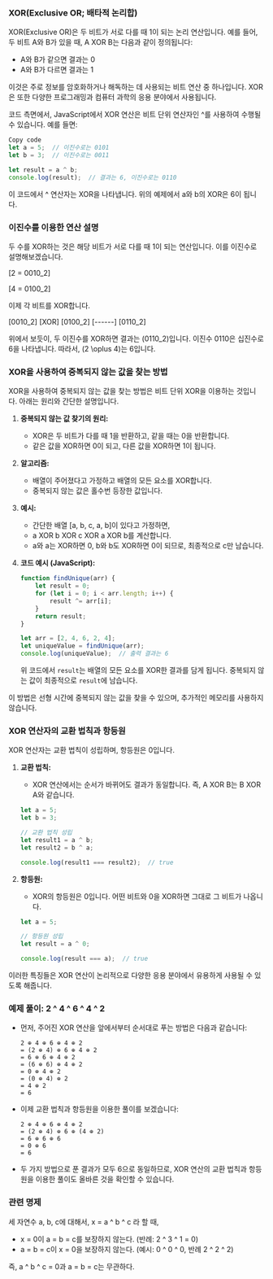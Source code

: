 ### XOR(Exclusive OR; 배타적 논리합)

XOR(Exclusive OR)은 두 비트가 서로 다를 때 1이 되는 논리 연산입니다. 예를 들어, 두 비트 A와 B가 있을 때, A XOR B는 다음과 같이 정의됩니다:

* A와 B가 같으면 결과는 0
* A와 B가 다르면 결과는 1

이것은 주로 정보를 암호화하거나 해독하는 데 사용되는 비트 연산 중 하나입니다. XOR은 또한 다양한 프로그래밍과 컴퓨터 과학의 응용 분야에서 사용됩니다.

코드 측면에서, JavaScript에서 XOR 연산은 비트 단위 연산자인 ^를 사용하여 수행될 수 있습니다. 예를 들면:

```javascript
Copy code
let a = 5;  // 이진수로는 0101
let b = 3;  // 이진수로는 0011

let result = a ^ b;
console.log(result);  // 결과는 6, 이진수로는 0110
```

이 코드에서 ^ 연산자는 XOR을 나타냅니다. 위의 예제에서 a와 b의 XOR은 6이 됩니다.

### 이진수를 이용한 연산 설명

두 수를 XOR하는 것은 해당 비트가 서로 다를 때 1이 되는 연산입니다. 이를 이진수로 설명해보겠습니다.

\[2 = 0010_2\]

\[4 = 0100_2\]

이제 각 비트를 XOR합니다.

\[0010_2\]
\[XOR\]
\[0100_2\]
\[------\]
\[0110_2\]

위에서 보듯이, 두 이진수를 XOR하면 결과는 \(0110_2\)입니다. 이진수 0110은 십진수로 6을 나타냅니다. 따라서, \(2 \oplus 4\)는 6입니다.

### XOR을 사용하여 중복되지 않는 값을 찾는 방법

XOR을 사용하여 중복되지 않는 값을 찾는 방법은 비트 단위 XOR을 이용하는 것입니다. 아래는 원리와 간단한 설명입니다.

1. **중복되지 않는 값 찾기의 원리:**
   - XOR은 두 비트가 다를 때 1을 반환하고, 같을 때는 0을 반환합니다.
   - 같은 값을 XOR하면 0이 되고, 다른 값을 XOR하면 1이 됩니다.

2. **알고리즘:**
   - 배열이 주어졌다고 가정하고 배열의 모든 요소를 XOR합니다.
   - 중복되지 않는 값은 홀수번 등장한 값입니다.

3. **예시:**
   - 간단한 배열 [a, b, c, a, b]이 있다고 가정하면,
   - a XOR b XOR c XOR a XOR b를 계산합니다.
   - a와 a는 XOR하면 0, b와 b도 XOR하면 0이 되므로, 최종적으로 c만 남습니다.

4. **코드 예시 (JavaScript):**
   ```javascript
   function findUnique(arr) {
       let result = 0;
       for (let i = 0; i < arr.length; i++) {
           result ^= arr[i];
       }
       return result;
   }

   let arr = [2, 4, 6, 2, 4];
   let uniqueValue = findUnique(arr);
   console.log(uniqueValue);  // 출력 결과는 6
   ```
   
   위 코드에서 `result`는 배열의 모든 요소를 XOR한 결과를 담게 됩니다. 중복되지 않는 값이 최종적으로 `result`에 남습니다.

이 방법은 선형 시간에 중복되지 않는 값을 찾을 수 있으며, 추가적인 메모리를 사용하지 않습니다.

### XOR 연산자의 교환 법칙과 항등원

XOR 연산자는 교환 법칙이 성립하며, 항등원은 0입니다.

1. **교환 법칙:**
   - XOR 연산에서는 순서가 바뀌어도 결과가 동일합니다. 즉, A XOR B는 B XOR A와 같습니다.

   ```javascript
   let a = 5;
   let b = 3;

   // 교환 법칙 성립
   let result1 = a ^ b;
   let result2 = b ^ a;

   console.log(result1 === result2);  // true
   ```

2. **항등원:**
   - XOR의 항등원은 0입니다. 어떤 비트와 0을 XOR하면 그대로 그 비트가 나옵니다.

   ```javascript
   let a = 5;

   // 항등원 성립
   let result = a ^ 0;

   console.log(result === a);  // true
   ```

이러한 특징들은 XOR 연산이 논리적으로 다양한 응용 분야에서 유용하게 사용될 수 있도록 해줍니다.

### 예제 풀이: 2 ^ 4 ^ 6 ^ 4 ^ 2

* 먼저, 주어진 XOR 연산을 앞에서부터 순서대로 푸는 방법은 다음과 같습니다:

    ```
    2 ⊕ 4 ⊕ 6 ⊕ 4 ⊕ 2
    = (2 ⊕ 4) ⊕ 6 ⊕ 4 ⊕ 2
    = 6 ⊕ 6 ⊕ 4 ⊕ 2
    = (6 ⊕ 6) ⊕ 4 ⊕ 2
    = 0 ⊕ 4 ⊕ 2
    = (0 ⊕ 4) ⊕ 2
    = 4 ⊕ 2
    = 6
    ```

* 이제 교환 법칙과 항등원을 이용한 풀이를 보겠습니다:

    ```
    2 ⊕ 4 ⊕ 6 ⊕ 4 ⊕ 2
    = (2 ⊕ 4) ⊕ 6 ⊕ (4 ⊕ 2)
    = 6 ⊕ 6 ⊕ 6
    = 0 ⊕ 6
    = 6
    ```

* 두 가지 방법으로 푼 결과가 모두 6으로 동일하므로, XOR 연산의 교환 법칙과 항등원을 이용한 풀이도 올바른 것을 확인할 수 있습니다.

### 관련 명제

세 자연수 a, b, c에 대해서, x = a ^ b ^ c 라 할 때,

   * x = 0이 a = b = c를 보장하지 않는다. (반례: 2 ^ 3 ^ 1 = 0)
   * a = b = c이 x = 0을 보장하지 않는다. (예시: 0 ^ 0 ^ 0, 반례 2 ^ 2 ^ 2)

즉, a ^ b ^ c = 0과 a = b = c는 무관하다.
